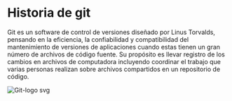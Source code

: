 # Historia de git

Git es un software de control de versiones diseñado por Linus Torvalds, pensando en la eficiencia, la confiabilidad y compatibilidad del mantenimiento de versiones de aplicaciones cuando estas tienen un gran número de archivos de código fuente. Su propósito es llevar registro de los cambios en archivos de computadora incluyendo coordinar el trabajo que varias personas realizan sobre archivos compartidos en un repositorio de código.

![Git-logo svg](https://github.com/Trufoplus/30-dias-git-github/assets/46753856/80f4e813-7757-434f-ac3e-e5e64d804348)

